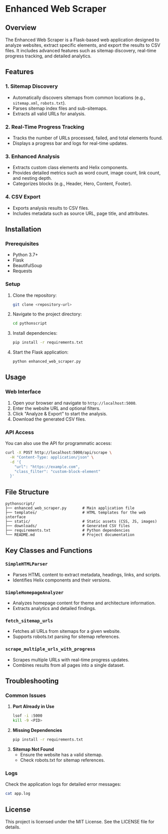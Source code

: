 # Enhanced Web Scraper

## Overview
The Enhanced Web Scraper is a Flask-based web application designed to analyze websites, extract specific elements, and export the results to CSV files. It includes advanced features such as sitemap discovery, real-time progress tracking, and detailed analytics.

## Features

### 1. Sitemap Discovery
- Automatically discovers sitemaps from common locations (e.g., `sitemap.xml`, `robots.txt`).
- Parses sitemap index files and sub-sitemaps.
- Extracts all valid URLs for analysis.

### 2. Real-Time Progress Tracking
- Tracks the number of URLs processed, failed, and total elements found.
- Displays a progress bar and logs for real-time updates.

### 3. Enhanced Analysis
- Extracts custom class elements and Helix components.
- Provides detailed metrics such as word count, image count, link count, and nesting depth.
- Categorizes blocks (e.g., Header, Hero, Content, Footer).

### 4. CSV Export
- Exports analysis results to CSV files.
- Includes metadata such as source URL, page title, and attributes.

## Installation

### Prerequisites
- Python 3.7+
- Flask
- BeautifulSoup
- Requests

### Setup
1. Clone the repository:
   ```bash
   git clone <repository-url>
   ```
2. Navigate to the project directory:
   ```bash
   cd pythonscript
   ```
3. Install dependencies:
   ```bash
   pip install -r requirements.txt
   ```
4. Start the Flask application:
   ```bash
   python enhanced_web_scraper.py
   ```

## Usage

### Web Interface
1. Open your browser and navigate to `http://localhost:5000`.
2. Enter the website URL and optional filters.
3. Click "Analyze & Export" to start the analysis.
4. Download the generated CSV files.

### API Access
You can also use the API for programmatic access:
```bash
curl -X POST http://localhost:5000/api/scrape \
  -H "Content-Type: application/json" \
  -d '{
    "url": "https://example.com",
    "class_filter": "custom-block-element"
  }'
```

## File Structure
```
pythonscript/
├── enhanced_web_scraper.py       # Main application file
├── templates/                    # HTML templates for the web interface
├── static/                       # Static assets (CSS, JS, images)
├── downloads/                    # Generated CSV files
├── requirements.txt              # Python dependencies
└── README.md                     # Project documentation
```

## Key Classes and Functions

### `SimpleHTMLParser`
- Parses HTML content to extract metadata, headings, links, and scripts.
- Identifies Helix components and their versions.

### `SimpleHomepageAnalyzer`
- Analyzes homepage content for theme and architecture information.
- Extracts analytics and detailed findings.

### `fetch_sitemap_urls`
- Fetches all URLs from sitemaps for a given website.
- Supports robots.txt parsing for sitemap references.

### `scrape_multiple_urls_with_progress`
- Scrapes multiple URLs with real-time progress updates.
- Combines results from all pages into a single dataset.

## Troubleshooting

### Common Issues
1. **Port Already in Use**
   ```bash
   lsof -i :5000
   kill -9 <PID>
   ```
2. **Missing Dependencies**
   ```bash
   pip install -r requirements.txt
   ```
3. **Sitemap Not Found**
   - Ensure the website has a valid sitemap.
   - Check robots.txt for sitemap references.

### Logs
Check the application logs for detailed error messages:
```bash
cat app.log
```

## License
This project is licensed under the MIT License. See the LICENSE file for details.
